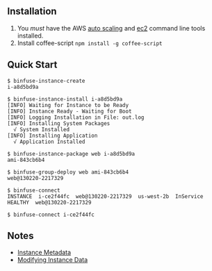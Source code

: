 ## Installation

1. You _must_ have the AWS [auto scaling][3] and [ec2][4] command line tools installed.
2. Install coffee-script `npm install -g coffee-script`

## Quick Start

```
$ binfuse-instance-create 
i-a8d5bd9a

$ binfuse-instance-install i-a8d5bd9a
[INFO] Waiting for Instance to be Ready
[INFO] Instance Ready - Waiting for Boot
[INFO] Logging Installation in File: out.log
[INFO] Installing System Packages 
  √ System Installed
[INFO] Installing Application 
  √ Application Installed

$ binfuse-instance-package web i-a8d5bd9a
ami-843cb6b4

$ binfuse-group-deploy web ami-843cb6b4
web@130220-2217329

$ binfuse-connect 
INSTANCE  i-ce2f44fc  web@130220-2217329  us-west-2b  InService  HEALTHY  web@130220-2217329

$ binfuse-connect i-ce2f44fc
```

## Notes

- [Instance Metadata][1]
- [Modifying Instance Data][2]

[1]: http://docs.aws.amazon.com/AWSEC2/latest/UserGuide/AESDG-chapter-instancedata.html
[2]: http://docs.aws.amazon.com/AWSEC2/latest/UserGuide/Using_ChangingAttributesWhileInstanceStopped.html
[3]: http://aws.amazon.com/developertools/2535
[4]: http://aws.amazon.com/developertools/368
